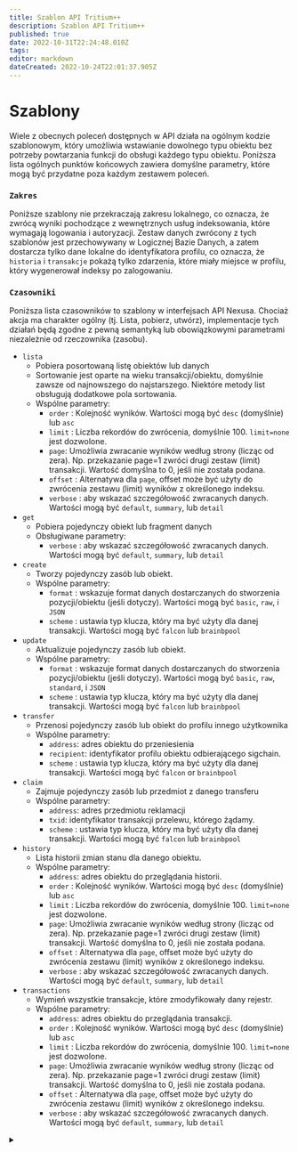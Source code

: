 ```yaml
---
title: Szablon API Tritium++
description: Szablon API Tritium++
published: true
date: 2022-10-31T22:24:48.010Z
tags: 
editor: markdown
dateCreated: 2022-10-24T22:01:37.905Z
---
```


# Szablony

Wiele z obecnych poleceń dostępnych w API działa na ogólnym kodzie szablonowym, który umożliwia wstawianie dowolnego typu obiektu bez potrzeby powtarzania funkcji do obsługi każdego typu obiektu. Poniższa lista ogólnych punktów końcowych zawiera domyślne parametry, które mogą być przydatne poza każdym zestawem poleceń.

### `Zakres`

Poniższe szablony nie przekraczają zakresu lokalnego, co oznacza, że ​​zwrócą wyniki pochodzące z wewnętrznych usług indeksowania, które wymagają logowania i autoryzacji. Zestaw danych zwrócony z tych szablonów jest przechowywany w Logicznej Bazie Danych, a zatem dostarcza tylko dane lokalne do identyfikatora profilu, co oznacza, że `historia` i `transakcje` pokażą tylko zdarzenia, które miały miejsce w profilu, który wygenerował indeksy po zalogowaniu.

### `Czasowniki`

Poniższa lista czasowników to szablony w interfejsach API Nexusa. Chociaż akcja ma charakter ogólny (tj. Lista, pobierz, utwórz), implementacje tych działań będą zgodne z pewną semantyką lub obowiązkowymi parametrami niezależnie od rzeczownika (zasobu).

* `lista`
  * Pobiera posortowaną listę obiektów lub danych
  * Sortowanie jest oparte na wieku transakcji/obiektu, domyślnie zawsze od najnowszego do najstarszego. Niektóre metody list obsługują dodatkowe pola sortowania.
  * Wspólne parametry:
    * `order` : Kolejność wyników. Wartości mogą być `desc` (domyślnie) lub `asc`
    * `limit` : Liczba rekordów do zwrócenia, domyślnie 100. `limit=none` jest dozwolone.
    * `page`: Umożliwia zwracanie wyników według strony (licząc od zera). Np. przekazanie page=1 zwróci drugi zestaw (limit) transakcji. Wartość domyślna to 0, jeśli nie została podana.
    * `offset` : Alternatywa dla `page`, offset może być użyty do zwrócenia zestawu (limit) wyników z określonego indeksu.
    * `verbose` : aby wskazać szczegółowość zwracanych danych. Wartości mogą być `default`, `summary`, lub `detail`
* `get`
  * Pobiera pojedynczy obiekt lub fragment danych
  * Obsługiwane parametry:
    * `verbose` : aby wskazać szczegółowość zwracanych danych. Wartości mogą być `default`, `summary`, lub `detail`
* `create`
  * Tworzy pojedynczy zasób lub obiekt.
  * Wspólne parametry:
    * `format` : wskazuje format danych dostarczanych do stworzenia pozycji/obiektu (jeśli dotyczy). Wartości mogą być `basic`, `raw`, i `JSON`
    * `scheme` : ustawia typ klucza, który ma być użyty dla danej transakcji. Wartości mogą być `falcon` lub `brainbpool`
* `update`
  * Aktualizuje pojedynczy zasób lub obiekt.
  * Wspólne parametry:
    * `format` : wskazuje format danych dostarczanych do stworzenia pozycji/obiektu (jeśli dotyczy). Wartości mogą być `basic`, `raw`, `standard`, i `JSON`
    * `scheme` : ustawia typ klucza, który ma być użyty dla danej transakcji. Wartości mogą być `falcon` lub `brainbpool`
* `transfer`
  * Przenosi pojedynczy zasób lub obiekt do profilu innego użytkownika
  * Wspólne parametry:
    * `address`: adres obiektu do przeniesienia
    * `recipient`: identyfikator profilu obiektu odbierającego sigchain.
    * `scheme` : ustawia typ klucza, który ma być użyty dla danej transakcji. Wartości mogą być `falcon` or `brainbpool`
* `claim`
  * Zajmuje pojedynczy zasób lub przedmiot z danego transferu
  * Wspólne parametry:
    * `address`: adres przedmiotu reklamacji
    * `txid`: identyfikator transakcji przelewu, którego żądamy.
    * `scheme` : ustawia typ klucza, który ma być użyty dla danej transakcji. Wartości mogą być `falcon` lub `brainbpool`
* `history`
  * Lista historii zmian stanu dla danego obiektu.
  * Wspólne parametry:
    * `address`: adres obiektu do przeglądania historii.
    * `order` : Kolejność wyników. Wartości mogą być `desc` (domyślnie) lub `asc`
    * `limit` : Liczba rekordów do zwrócenia, domyślnie 100. `limit=none` jest dozwolone.
    * `page`: Umożliwia zwracanie wyników według strony (licząc od zera). Np. przekazanie page=1 zwróci drugi zestaw (limit) transakcji. Wartość domyślna to 0, jeśli nie została podana.
    * `offset` : Alternatywa dla `page`, offset może być użyty do zwrócenia zestawu (limit) wyników z określonego indeksu.
    * `verbose` : aby wskazać szczegółowość zwracanych danych. Wartości mogą być `default`, `summary`, lub `detail`
* `transactions`
  * Wymień wszystkie transakcje, które zmodyfikowały dany rejestr.
  * Wspólne parametry:
    * `address`: adres obiektu do przeglądania transakcji.
    * `order` : Kolejność wyników. Wartości mogą być `desc` (domyślnie) lub `asc`
    * `limit` : Liczba rekordów do zwrócenia, domyślnie 100. `limit=none` jest dozwolone.
    * `page`: Umożliwia zwracanie wyników według strony (licząc od zera). Np. przekazanie page=1 zwróci drugi zestaw (limit) transakcji. Wartość domyślna to 0, jeśli nie została podana.
    * `offset` : Alternatywa dla `page`, offset może być użyty do zwrócenia zestawu (limit) wyników z określonego indeksu.
    * `verbose` : aby wskazać szczegółowość zwracanych danych. Wartości mogą być `default`, `summary`, lub `detail`

<details>

<summary></summary>



</details>